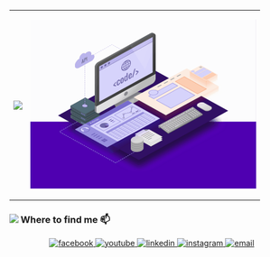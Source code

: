 <table style="width:100%;">
  <tr>
    <td>
      <p align="center"> 
      <a href="https://github.com/DuongCaoNhan" title="DuongCaoNhan">
        <img width="315" align="center" src="https://github-readme-stats.vercel.app/api/top-langs/?username=DuongCaoNhan&hide=Mathematica,Cuda,HTML&title_color=61dafb&text_color=ffffff&icon_color=61dafb&bg_color=20232a&langs_count=8&layout=compact&border_color=61dafb&hide_border=true" />
      </a>
    </td>
    <td>
      <p align="center"> 
        <img src="https://github.com/DuongCaoNhan/DuongCaoNhan/blob/main/web-development.gif" href="https://github.com/sp-xd" alt="Coding"  width="400px"/>
      </p>
    </td>
  </tr>
</table>

<h3> <img src="https://emojis.slackmojis.com/emojis/images/1621024394/39092/cat-roll.gif?1621024394" width="28" /> Where to find me 📫</h3>

<div align="center">
  <a href="https://www.facebook.com/duongcaonhan.official/" target="blank">
    <img src="https://img.icons8.com/bubbles/100/000000/facebook-new.png" alt="facebook" />
  </a>
  <a href="https://www.youtube.com/@DuongCaoNhan" target="blank">
    <img src="https://img.icons8.com/bubbles/100/000000/youtube-squared.png" alt="youtube" />
  </a>
  <a href="https://www.linkedin.com/in/duongcaonhan" target="blank">
    <img src="https://img.icons8.com/bubbles/100/000000/linkedin.png" alt="linkedin" />
  </a>
  <a href="https://www.instagram.com/duongcaonhan" target="blank">
    <img src="https://img.icons8.com/bubbles/100/000000/instagram.png" alt="instagram" />
  </a>
  <a href="mailto:nhan9495@gmail.com" target="top">
    <img src="https://img.icons8.com/bubbles/100/000000/apple-mail.png" alt="email" />
  </a>
</div>
